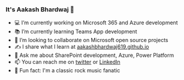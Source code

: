 ### It's Aakash Bhardwaj 👋

- 💻 I’m currently working on Microsoft 365 and Azure development
- 📚 I’m currently learning Teams App development
- 👯 I’m looking to collaborate on Microsoft open source projects
- ✍️ I share what I learn at [aakashbhardwaj619.github.io](https://aakashbhardwaj619.github.io/)
- 💬 Ask me about SharePoint development, Azure, Power Platform
- 📫 You can reach me on [twitter](https://twitter.com/aakash_316) or [LinkedIn](https://www.linkedin.com/in/aakash-bhardwaj-1a0348b8/)
- 🎸 Fun fact: I'm a classic rock music fanatic
